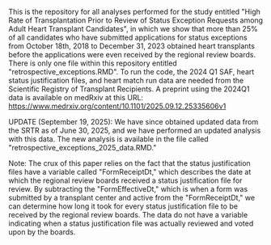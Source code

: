 This is the repository for all analyses performed for the study entitled "High Rate of Transplantation Prior to Review of Status Exception Requests among Adult Heart Transplant Candidates", 
in which we show that more than 25% of all candidates who have submitted applications for status exceptions from October 18th, 2018 to December 31, 2023 obtained heart transplants before the 
applications were even received by the regional review boards. There is only one file within this repository entitled "retrospective_exceptions.RMD". To run the code, the 2024 Q1 SAF, heart status justification files, and heart match run data are needed from the Scientific Registry of Transplant Recipients. A preprint using the 2024Q1 data is available on medRxiv at this URL: https://www.medrxiv.org/content/10.1101/2025.09.12.25335606v1

UPDATE (September 19, 2025): We have since obtained updated data from the SRTR as of June 30, 2025, and we have performed an updated analysis with this data. The new analysis is available in the file called "retrospective_exceptions_2025_data.RMD."

Note: The crux of this paper relies on the fact that the status justification files have a variable called "FormReceiptDt," which describes the date at which the regional review boards received a status justification file for review. By subtracting the "FormEffectiveDt," which is when a form was submitted by a transplant center and active from the "FormReceiptDt," we can determine how long it took for every status justification file to be received by the regional review boards. The data do not have a variable indicating when a status justification file was actually reviewed and voted upon by the boards. 
